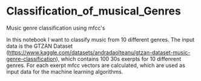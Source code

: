 # Classification_of_musical_Genres

Music genre classification using mfcc's

In this notebook I want to classify music from 10 different genres. The input data is the GTZAN Dataset (https://www.kaggle.com/datasets/andradaolteanu/gtzan-dataset-music-genre-classification), which contains 100 30s exerpts for 10 diffenrent genres. For each exerpt mfcc vectors are calculated, which are used as input data for the machine learning algorithms.

